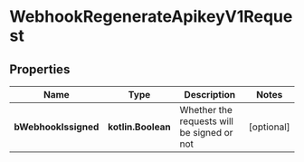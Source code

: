 
# WebhookRegenerateApikeyV1Request

## Properties
Name | Type | Description | Notes
------------ | ------------- | ------------- | -------------
**bWebhookIssigned** | **kotlin.Boolean** | Whether the requests will be signed or not |  [optional]



